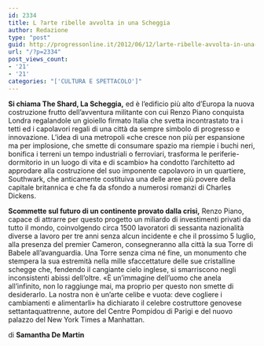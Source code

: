 ```yaml
---
id: 2334
title: L ?arte ribelle avvolta in una Scheggia
author: Redazione
type: "post"
guid: http://progressonline.it/2012/06/12/larte-ribelle-avvolta-in-una-scheggia/
url: "/?p=2334"
post_views_count:
- '21'
- '21'
categories: "['CULTURA E SPETTACOLO']"
---
```


**Si chiama The Shard, La Scheggia,** ed è l’edificio più alto d’Europa la nuova costruzione frutto dell’avventura militante con cui Renzo Piano conquista Londra regalandole un gioiello firmato Italia che svetta incontrastato tra i tetti ed i capolavori regali di una città da sempre simbolo di progresso e innovazione. L’idea di una metropoli «che cresce non più per espansione ma per implosione, che smette di consumare spazio ma riempie i buchi neri, bonifica i terreni un tempo industriali o ferroviari, trasforma le periferie-dormitorio in un luogo di vita e di scambio» ha condotto l’architetto ad approdare alla costruzione del suo imponente capolavoro in un quartiere, Southwark, che anticamente costituiva una delle aree più povere della capitale britannica e che fa da sfondo a numerosi romanzi di Charles Dickens.

**Scommette sul futuro di un continente provato dalla crisi,** Renzo Piano, capace di attrarre per questo progetto un miliardo di investimenti privati da tutto il mondo, coinvolgendo circa 1500 lavoratori di sessanta nazionalità diverse a lavoro per tre anni senza alcun incidente e che il prossimo 5 luglio, alla presenza del premier Cameron, consegneranno alla città la sua Torre di Babele all’avanguardia. Una Torre senza cima né fine, un monumento che stempera la sua estremità nella mille sfaccettature delle sue cristalline schegge che, fendendo il cangiante cielo inglese, si smarriscono negli inconsistenti abissi dell’oltre. «È un’immagine dell’uomo che anela all’infinito, non lo raggiunge mai, ma proprio per questo non smette di desiderarlo. La nostra non è un’arte celibe e vuota: deve cogliere i cambiamenti e alimentarli» ha dichiarato il celebre costruttore genovese settantaquattrenne, autore del Centre Pompidou di Parigi e del nuovo palazzo del New York Times a Manhattan.

di **Samantha De Martin**